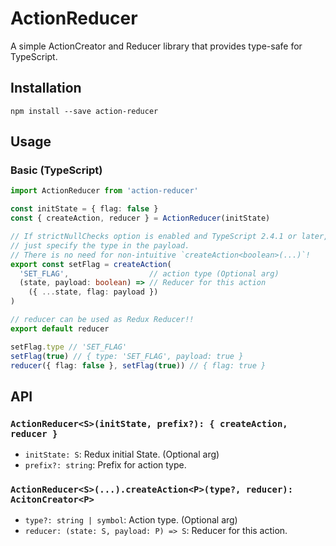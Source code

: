 # ActionReducer

A simple ActionCreator and Reducer library that provides type-safe for TypeScript.


## Installation

```
npm install --save action-reducer
```


## Usage

### Basic (TypeScript)
```ts
import ActionReducer from 'action-reducer'

const initState = { flag: false }
const { createAction, reducer } = ActionReducer(initState)

// If strictNullChecks option is enabled and TypeScript 2.4.1 or later,
// just specify the type in the payload.
// There is no need for non-intuitive `createAction<boolean>(...)`!
export const setFlag = createAction(
  'SET_FLAG',                  // action type (Optional arg)
  (state, payload: boolean) => // Reducer for this action
    ({ ...state, flag: payload })
)

// reducer can be used as Redux Reducer!!
export default reducer

setFlag.type // 'SET_FLAG'
setFlag(true) // { type: 'SET_FLAG', payload: true }
reducer({ flag: false }, setFlag(true)) // { flag: true }
```


## API

### `ActionReducer<S>(initState, prefix?): { createAction, reducer }`

- `initState: S`: Redux initial State. (Optional arg)
- `prefix?: string`: Prefix for action type.

### `ActionReducer<S>(...).createAction<P>(type?, reducer): AcitonCreator<P>`

- `type?: string | symbol`: Action type. (Optional arg)
- `reducer: (state: S, payload: P) => S`: Reducer for this action.
